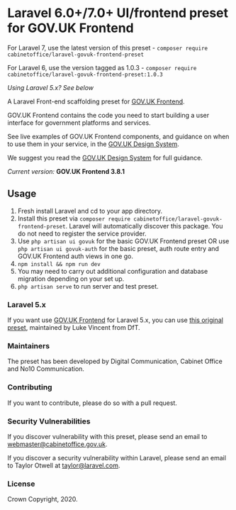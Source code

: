 # Laravel 6.0+/7.0+ UI/frontend preset for GOV.UK Frontend

For Laravel 7, use the latest version of this preset - `composer require cabinetoffice/laravel-govuk-frontend-preset`

For Laravel 6, use the version tagged as 1.0.3 - `composer require cabinetoffice/laravel-govuk-frontend-preset:1.0.3`

*Using Laravel 5.x? See below*

A Laravel Front-end scaffolding preset for [GOV.UK Frontend](https://github.com/alphagov/govuk-frontend).

GOV.UK Frontend contains the code you need to start building a user interface for government platforms and services.

See live examples of GOV.UK Frontend components, and guidance on when to use them in your service, in the [GOV.UK Design System](https://design-system.service.gov.uk/).

We suggest you read the [GOV.UK Design System](https://design-system.service.gov.uk/) for full guidance.

*Current version:* **GOV.UK Frontend 3.8.1**

## Usage

1. Fresh install Laravel and cd to your app directory.
2. Install this preset via `composer require cabinetoffice/laravel-govuk-frontend-preset`. Laravel will automatically discover this package. You do not need to register the service provider.
3. Use `php artisan ui govuk` for the basic GOV.UK Frontend preset OR use `php artisan ui govuk-auth` for the basic preset, auth route entry and GOV.UK Frontend auth views in one go.
4. `npm install && npm run dev`
5. You may need to carry out additional configuration and database migration depending on your set up.
6. `php artisan serve` to run server and test preset.


### Laravel 5.x

If you want use [GOV.UK Frontend](https://github.com/alphagov/govuk-frontend) for Laravel 5.x, you can use [this original preset](https://packagist.org/packages/lukevincent/laravel-govuk-preset), maintained by Luke Vincent from DfT.

### Maintainers
The preset has been developed by Digital Communication, Cabinet Office and No10 Communication.

### Contributing
If you want to contribute, please do so with a pull request. 

### Security Vulnerabilities
If you discover vulnerability with this preset, please send an email to webmaster@cabinetoffice.gov.uk.

If you discover a security vulnerability within Laravel, please send an email to Taylor Otwell at taylor@laravel.com.

### License

Crown Copyright, 2020.
